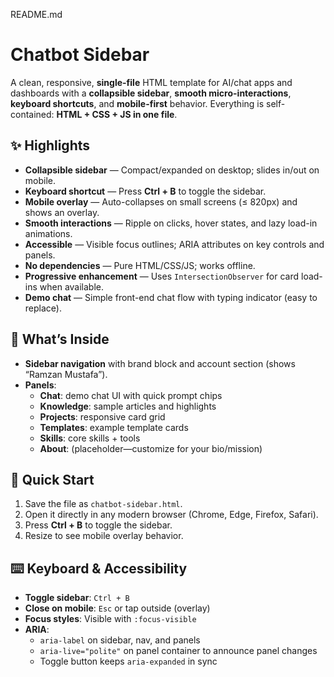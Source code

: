 README.md
# Chatbot Sidebar 

A clean, responsive, **single-file** HTML template for AI/chat apps and dashboards with a **collapsible sidebar**, **smooth micro-interactions**, **keyboard shortcuts**, and **mobile-first** behavior. Everything is self-contained: **HTML + CSS + JS in one file**.


## ✨ Highlights

- **Collapsible sidebar** — Compact/expanded on desktop; slides in/out on mobile.
- **Keyboard shortcut** — Press **Ctrl + B** to toggle the sidebar.
- **Mobile overlay** — Auto-collapses on small screens (≤ 820px) and shows an overlay.
- **Smooth interactions** — Ripple on clicks, hover states, and lazy load-in animations.
- **Accessible** — Visible focus outlines; ARIA attributes on key controls and panels.
- **No dependencies** — Pure HTML/CSS/JS; works offline.
- **Progressive enhancement** — Uses `IntersectionObserver` for card load-ins when available.
- **Demo chat** — Simple front-end chat flow with typing indicator (easy to replace).

## 🧩 What’s Inside

- **Sidebar navigation** with brand block and account section (shows “Ramzan Mustafa”).
- **Panels**:  
  - **Chat**: demo chat UI with quick prompt chips  
  - **Knowledge**: sample articles and highlights  
  - **Projects**: responsive card grid  
  - **Templates**: example template cards  
  - **Skills**: core skills + tools  
  - **About**: (placeholder—customize for your bio/mission)



## 🚀 Quick Start

1. Save the file as `chatbot-sidebar.html`.
2. Open it directly in any modern browser (Chrome, Edge, Firefox, Safari).
3. Press **Ctrl + B** to toggle the sidebar.
4. Resize to see mobile overlay behavior.
## ⌨️ Keyboard & Accessibility

- **Toggle sidebar**: `Ctrl + B`
- **Close on mobile**: `Esc` or tap outside (overlay)
- **Focus styles**: Visible with `:focus-visible`
- **ARIA**:  
  - `aria-label` on sidebar, nav, and panels  
  - `aria-live="polite"` on panel container to announce panel changes  
  - Toggle button keeps `aria-expanded` in sync



